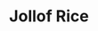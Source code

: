 ---
title: Jollof Rice
description: delicious nigerian vegetable soup
featured-image: /uploads/beef-stew.jpg
theme: Rice
---
